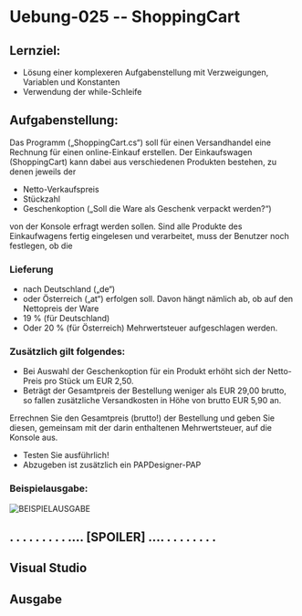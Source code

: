 # Uebung-025  --  ShoppingCart

## Lernziel:
- Lösung einer komplexeren Aufgabenstellung mit Verzweigungen, Variablen und Konstanten
- Verwendung der while-Schleife

## Aufgabenstellung:
Das Programm („ShoppingCart.cs“) soll für einen Versandhandel eine Rechnung für einen online-Einkauf erstellen.
Der Einkaufswagen (ShoppingCart) kann dabei aus verschiedenen Produkten bestehen, zu denen jeweils der
- Netto-Verkaufspreis
- Stückzahl
- Geschenkoption („Soll die Ware als Geschenk verpackt werden?“)

von der Konsole erfragt werden sollen.
Sind alle Produkte des Einkaufwagens fertig eingelesen und verarbeitet, muss der Benutzer noch festlegen, ob die 
### Lieferung
- nach Deutschland („de“)
- oder Österreich („at“) 
erfolgen soll. Davon hängt nämlich ab, ob auf den Nettopreis der Ware
- 19 % (für Deutschland)
- Oder 20 % (für Österreich)
Mehrwertsteuer aufgeschlagen werden.

### Zusätzlich gilt folgendes:
- Bei Auswahl der Geschenkoption für ein Produkt erhöht sich der Netto-Preis pro Stück um EUR 2,50.
-  Beträgt der Gesamtpreis der Bestellung weniger als EUR 29,00 brutto, so fallen zusätzliche Versandkosten in Höhe von brutto EUR 5,90 an.

Errechnen Sie den Gesamtpreis (brutto!) der Bestellung und geben Sie diesen, gemeinsam mit der darin enthaltenen Mehrwertsteuer, auf die Konsole aus.
- Testen Sie ausführlich!
- Abzugeben ist zusätzlich ein PAPDesigner-PAP

### Beispielausgabe: 
![BEISPIELAUSGABE](https://github.com/IxI-Enki/Uebung-025/assets/138018029/070be725-f44a-4cf6-a367-922301bd92fc)


## . . . . . . . . . .... [SPOILER] .... . . . . . . . . 

## Visual Studio

## Ausgabe
